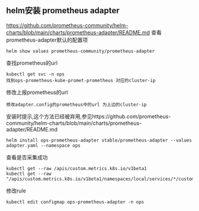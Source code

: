 ## helm安装 prometheus adapter
https://github.com/prometheus-community/helm-charts/blob/main/charts/prometheus-adapter/README.md
查看prometheus-adapter默认的配置项
```
helm show values prometheus-community/prometheus-adapter
```

查找prometheus的url
```
kubectl get svc -n ops
找到ops-prometheus-kube-promet-prometheus 对应的cluster-ip

```

修改上报prometheus的url
```
修改adapter.config的prometheus中的url 为上边的cluster-ip
```

安装时提示,这个方法已经被弃用,参见https://github.com/prometheus-community/helm-charts/blob/main/charts/prometheus-adapter/README.md
```
helm install ops-prometheus-adapter stable/prometheus-adapter --values adapter.yaml --namespace ops
```

查看是否采集成功
```
kubectl get --raw /apis/custom.metrics.k8s.io/v1beta1
kubectl get --raw "/apis/custom.metrics.k8s.io/v1beta1/namespaces/local/services/*/custom_value"
```

修改rule
```
kubectl edit configmap ops-prometheus-adapter -n ops
```

